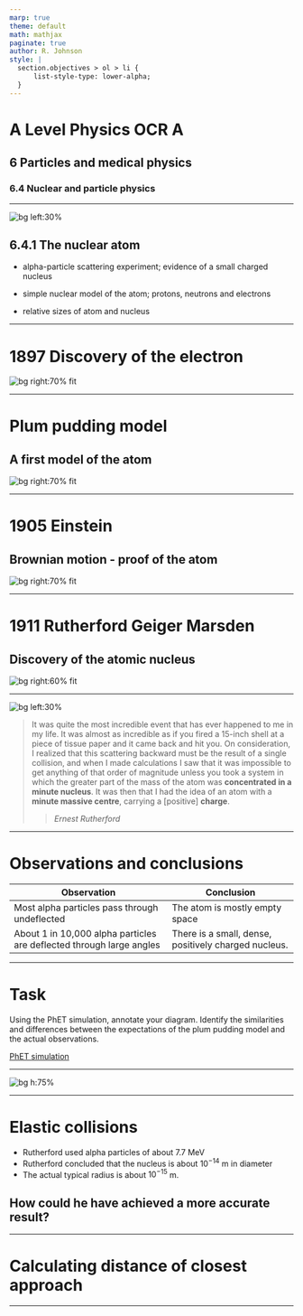 ```yaml
---
marp: true
theme: default
math: mathjax
paginate: true
author: R. Johnson
style: |
  section.objectives > ol > li {
      list-style-type: lower-alpha;
  }
---
```


# A Level Physics OCR A

## 6 Particles and medical physics

### 6.4 Nuclear and particle physics

---

<!-- _class: objectives -->

![bg left:30%](https://upload.wikimedia.org/wikipedia/commons/thumb/f/f8/Sir_Ernest_Rutherford_LCCN2014716719_-_restoration1.jpg/1280px-Sir_Ernest_Rutherford_LCCN2014716719_-_restoration1.jpg)

## 6.4.1 The nuclear atom

- alpha-particle scattering experiment; evidence of a small charged nucleus

- simple nuclear model of the atom; protons, neutrons and electrons

- relative sizes of atom and nucleus

---

# 1897 Discovery of the electron

![bg right:70% fit](https://upload.wikimedia.org/wikipedia/commons/0/08/Thomson_cathode_ray_exp.gif)

---

# Plum pudding model

## A first model of the atom

![bg right:70% fit](https://upload.wikimedia.org/wikipedia/commons/2/26/Plum_pudding_model.svg)

---

# 1905 Einstein

## Brownian motion - proof of the atom

![bg right:70% fit](https://upload.wikimedia.org/wikipedia/commons/thumb/c/c2/Brownian_motion_large.gif/220px-Brownian_motion_large.gif)

---

# 1911 Rutherford Geiger Marsden

## Discovery of the atomic nucleus

![bg right:60% fit](https://upload.wikimedia.org/wikipedia/commons/f/f9/Geiger-Marsden_experiment_expectation_and_result.svg)

---

![bg left:30%](https://upload.wikimedia.org/wikipedia/commons/thumb/f/f8/Sir_Ernest_Rutherford_LCCN2014716719_-_restoration1.jpg/1280px-Sir_Ernest_Rutherford_LCCN2014716719_-_restoration1.jpg)

> It was quite the most incredible event that has ever happened to me in my life. It was almost as incredible as if you fired a 15-inch shell at a piece of tissue paper and it came back and hit you. On consideration, I realized that this scattering backward must be the result of a single collision, and when I made calculations I saw that it was impossible to get anything of that order of magnitude unless you took a system in which the greater part of the mass of the atom was **concentrated in a minute nucleus**. It was then that I had the idea of an atom with a **minute massive centre**, carrying a [positive] **charge**.
>
> > _Ernest Rutherford_

---

# Observations and conclusions

| Observation                                                          | Conclusion                                           |
| -------------------------------------------------------------------- | ---------------------------------------------------- |
| Most alpha particles pass through undeflected                        | The atom is mostly empty space                       |
| About 1 in 10,000 alpha particles are deflected through large angles | There is a small, dense, positively charged nucleus. |

---

# Task

Using the PhET simulation, annotate your diagram. Identify the similarities and differences between the expectations of the plum pudding model and the actual observations.

[PhET simulation](https://phet.colorado.edu/sims/html/rutherford-scattering/latest/rutherford-scattering_en.html)

---

![bg h:75%](https://upload.wikimedia.org/wikipedia/commons/f/f9/Geiger-Marsden_experiment_expectation_and_result.svg)

---

# Elastic collisions

- Rutherford used alpha particles of about 7.7 MeV
- Rutherford concluded that the nucleus is about $10^{-14}$ m in diameter
- The actual typical radius is about $10^{-15}$ m.

## How could he have achieved a more accurate result?

---

# Calculating distance of closest approach

---
